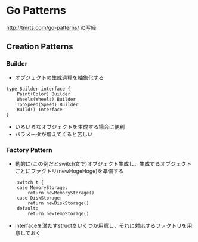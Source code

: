 # Go Patterns
http://tmrts.com/go-patterns/ の写経

## Creation Patterns
### Builder
- オブジェクトの生成過程を抽象化する
```
type Builder interface {
	Paint(Color) Builder
	Wheels(Wheels) Builder
	TopSpeed(Speed) Builder
	Build() Interface
}
```
- いろいろなオブジェクトを生成する場合に便利
- パラメータが増えてくると苦しい

### Factory Pattern
- 動的に(この例だとswitch文で)オブジェクト生成し、生成するオブジェクトごとにファクトリ(newHogeHoge)を準備する
```
	switch t {
	case MemoryStorage:
		return newMemoryStorage()
	case DiskStorage:
		return newDiskStorage()
	default:
		return newTempStorage()

```
- interfaceを満たすstructをいくつか用意し、それに対応するファクトリを用意しておく
